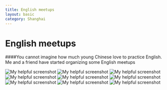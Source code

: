 ```yaml
---
title: English meetups 
layout: basic
category: Shanghai
---
```



English meetups
===============

####You cannot imagine how much young Chinese love to practice English. Me and a friend have started organizing some English meetups

![My helpful screenshot](http://res.cloudinary.com/djfwqxjdx/image/upload/v1412514896/english1_fbulje.jpg)
![My helpful screenshot](http://res.cloudinary.com/djfwqxjdx/image/upload/v1412523972/english2_hqd0v1.jpg)
![My helpful screenshot](http://res.cloudinary.com/djfwqxjdx/image/upload/v1412523964/english3_nhjnqd.jpg)
![My helpful screenshot](http://res.cloudinary.com/djfwqxjdx/image/upload/v1412514716/english4_bh4wnf.jpg)
![My helpful screenshot](http://res.cloudinary.com/djfwqxjdx/image/upload/v1412523771/english5_o1ol6x.jpg)
![My helpful screenshot](http://res.cloudinary.com/djfwqxjdx/image/upload/v1412523757/english6_tvdnze.jpg)
![My helpful screenshot](http://res.cloudinary.com/djfwqxjdx/image/upload/v1412523744/english7_jovo0e.jpg)
![My helpful screenshot](http://res.cloudinary.com/djfwqxjdx/image/upload/v1412523751/english8_awzhlp.jpg)
![My helpful screenshot](http://res.cloudinary.com/djfwqxjdx/image/upload/v1412515309/english9_gsjytx.jpg)




